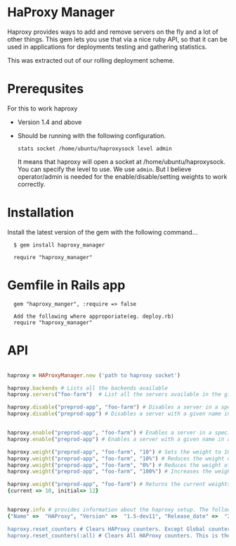 HaProxy Manager
===============

Haproxy provides ways to add and remove servers on the fly and a lot of other things. This gem lets you use that via a nice ruby API, so that it can be used in applications for deployments testing and gathering statistics.

This was extracted out of our rolling deployment scheme.

Prerequsites
=============

For this to work haproxy 

* Version 1.4 and above

* Should be running with the following configuration.

  `stats socket /home/ubuntu/haproxysock level admin`

  It means that haproxy will open a socket at /home/ubuntu/haproxysock. You can specify the level to use. We use `admin`. But I believe operator/admin is needed for the enable/disable/setting weights to work correctly.

Installation
==============
  Install the latest version of the gem with the following command...

      $ gem install haproxy_manager

      require "haproxy_manager"

  # Gemfile in Rails app
      gem "haproxy_manger", :require => false

      Add the following where approporiate(eg. deploy.rb)
      require "haproxy_manager"

API
======
```Ruby

haproxy = HAProxyManager.new ('path to haproxy socket')

haproxy.backends # Lists all the backends available
haproxy.servers("foo-farm")  # List all the servers available in the given backend

haproxy.disable("preprod-app", "foo-farm") # Disables a server in a specific farm
haproxy.disable("preprod-app") # Disables a server with a given name in all the available backends


haproxy.enable("preprod-app", "foo-farm") # Enables a server in a specific farm
haproxy.enable("preprod-app") # Enables a server with a given name in all the available backends

haproxy.weight("preprod-app", "foo-farm", "10") # Sets the weight to 10. The value can be between 0 - 255
haproxy.weight("preprod-app", "foo-farm", "10%") # Reduces the weight of the server by 10%(of the value specified in the config)
haproxy.weight("preprod-app", "foo-farm", "0%") # Reduces the weight of the server to 0. Useful for disabling the server.
haproxy.weight("preprod-app", "foo-farm", "100%") # Increases the weight to the original configuration value. useful to bring the server back up after reducing the weight to 0%

haproxy.weight("preprod-app", "foo-farm") # Returns the current weights setting. The response is something like this.
{current => 10, initial=> 12}


haproxy.info # provides information about the haproxy setup. The following is how it looks like. Most fields are self describing.
{"Name" =>  "HAProxy", "Version" =>  "1.5-dev11", "Release_date" =>  "2012/06/04", "Nbproc" =>  "1", "Process_num" =>  "1", "Pid" =>  "4084", "Uptime" =>  "58d 3h50m53s", "Uptime_sec" => "5025053", "Memmax_MB" =>  "0", "Ulimit-n" =>  "40029", "Maxsock" =>  "40029", "Maxconn" =>  "20000", "Hard_maxconn =>  "20000", "Maxpipes" => "0", "CurrConns" => "0", "PipesUsed" => "0", "PipesFree" => " 0", "ConnRate" => " 0", "ConnRateLimit" => " 0", "MaxConnRate" => " 69", "Tasks" => " 10", "Run_queue" => " 1", "Idle_pct" => "100", "node" => " The server name", "description" => "Our Awesome Load balancer"}

haproxy.reset_counters # Clears HAProxy counters. Except Global counters
haproxy.reset_counters(:all) # Clears All HAProxy counters. This is the equivalent of a restart
```